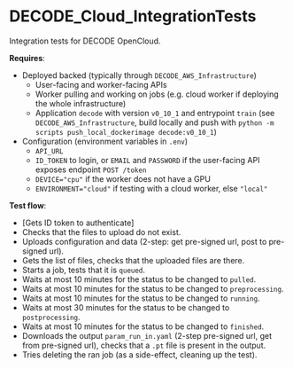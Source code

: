 # DECODE_Cloud_IntegrationTests
Integration tests for DECODE OpenCloud.

**Requires**:
 * Deployed backed (typically through `DECODE_AWS_Infrastructure`)
   * User-facing and worker-facing APIs
   * Worker pulling and working on jobs (e.g. cloud worker if deploying the whole infrastructure)
   * Application `decode` with version `v0_10_1` and entrypoint `train` (see `DECODE_AWS_Infrastructure`, build locally and push with `python -m scripts push_local_dockerimage decode:v0_10_1`)
 * Configuration (environment variables in `.env`)
   * `API_URL`
   * `ID_TOKEN` to login, or `EMAIL` and `PASSWORD` if the user-facing API exposes endpoint `POST /token`
   * `DEVICE="cpu"` if the worker does not have a GPU
   * `ENVIRONMENT="cloud"` if testing with a cloud worker, else `"local"`

**Test flow**:
 * [Gets ID token to authenticate]
 * Checks that the files to upload do not exist.
 * Uploads configuration and data (2-step: get pre-signed url, post to pre-signed url).
 * Gets the list of files, checks that the uploaded files are there.
 * Starts a job, tests that it is `queued`.
 * Waits at most 10 minutes for the status to be changed to `pulled`.
 * Waits at most 10 minutes for the status to be changed to `preprocessing`.
 * Waits at most 10 minutes for the status to be changed to `running`.
 * Waits at most 30 minutes for the status to be changed to `postprocessing`.
 * Waits at most 10 minutes for the status to be changed to `finished`.
 * Downloads the output `param_run_in.yaml` (2-step pre-signed url, get from pre-signed url), checks that a `.pt` file is present in the output.
 * Tries deleting the ran job (as a side-effect, cleaning up the test).
